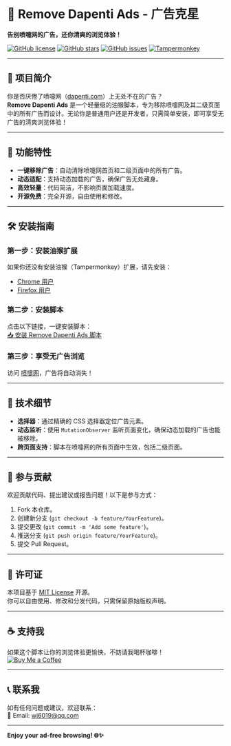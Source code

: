 # 🚀 Remove Dapenti Ads - 广告克星

**告别喷嚏网的广告，还你清爽的浏览体验！**

[![GitHub license](https://img.shields.io/github/license/your-username/remove-dapenti-ads?style=flat-square)](https://github.com/your-username/remove-dapenti-ads/blob/main/LICENSE)
[![GitHub stars](https://img.shields.io/github/stars/your-username/remove-dapenti-ads?style=flat-square)](https://github.com/your-username/remove-dapenti-ads/stargazers)
[![GitHub issues](https://img.shields.io/github/issues/your-username/remove-dapenti-ads?style=flat-square)](https://github.com/your-username/remove-dapenti-ads/issues)
[![Tampermonkey](https://img.shields.io/badge/Tampermonkey-Script-blue?style=flat-square)](https://www.tampermonkey.net/)

---

## 🌟 项目简介

你是否厌倦了喷嚏网（[dapenti.com](https://www.dapenti.com)）上无处不在的广告？  
**Remove Dapenti Ads** 是一个轻量级的油猴脚本，专为移除喷嚏网及其二级页面中的所有广告而设计。无论你是普通用户还是开发者，只需简单安装，即可享受无广告的清爽浏览体验！

---

## 🚀 功能特性

- **一键移除广告**：自动清除喷嚏网首页和二级页面中的所有广告。
- **动态适配**：支持动态加载的广告，确保广告无处藏身。
- **高效轻量**：代码简洁，不影响页面加载速度。
- **开源免费**：完全开源，自由使用和修改。

---

## 🛠️ 安装指南

### 第一步：安装油猴扩展
如果你还没有安装油猴（Tampermonkey）扩展，请先安装：
- [Chrome 用户](https://chrome.google.com/webstore/detail/tampermonkey/dhdgffkkebhmkfjojejmpbldmpobfkfo)
- [Firefox 用户](https://addons.mozilla.org/firefox/addon/tampermonkey/)

### 第二步：安装脚本
点击以下链接，一键安装脚本：  
[📥 安装 Remove Dapenti Ads 脚本](https://github.com/wj6019/remove-dapenti-ads/raw/main/remove-dapenti-ads.user.js)

### 第三步：享受无广告浏览
访问 [喷嚏网](https://www.dapenti.com)，广告将自动消失！

---

## 🧰 技术细节

- **选择器**：通过精确的 CSS 选择器定位广告元素。
- **动态监听**：使用 `MutationObserver` 监听页面变化，确保动态加载的广告也能被移除。
- **跨页面支持**：脚本在喷嚏网的所有页面中生效，包括二级页面。

---

## 🤝 参与贡献

欢迎贡献代码、提出建议或报告问题！以下是参与方式：
1. Fork 本仓库。
2. 创建新分支 (`git checkout -b feature/YourFeature`)。
3. 提交更改 (`git commit -m 'Add some feature'`)。
4. 推送分支 (`git push origin feature/YourFeature`)。
5. 提交 Pull Request。

---

## 📜 许可证

本项目基于 [MIT License](https://github.com/your-username/remove-dapenti-ads/blob/main/LICENSE) 开源。  
你可以自由使用、修改和分发代码，只需保留原始版权声明。

---

## ☕ 支持我

如果这个脚本让你的浏览体验更愉快，不妨请我喝杯咖啡！  
[![Buy Me a Coffee](https://img.shields.io/badge/Buy%20Me%20a%20Coffee-Donate-orange?style=flat-square)](https://www.buymeacoffee.com/wj6019)

---

## 📞 联系我

如有任何问题或建议，欢迎联系：  
📧 Email: wj6019@qq.com 

---

**Enjoy your ad-free browsing! 🌐✨**
